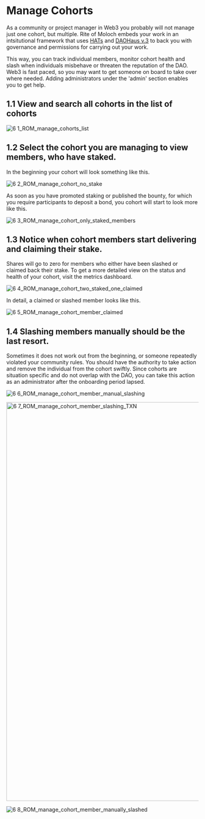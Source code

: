 # Manage Cohorts
As a community or project manager in Web3 you probably will not manage just one cohort, but multiple. Rite of Moloch embeds your work in an intsitutional framework that uses [HATs](https://www.hatsprotocol.xyz) and [DAOHaus v.3](https://daohaus.club) to back you with governance and permissions for carrying out your work.

This way, you can track individual members, monitor cohort health and slash when individuals misbehave or threaten the reputation of the DAO. Web3 is fast paced, so you may want to get someone on board to take over where needed. Adding administrators under the 'admin' section enables you to get help.

## 1.1 View and search all cohorts in the list of cohorts

![6 1_ROM_manage_cohorts_list](https://github.com/rite-of-moloch/User-Handbook/assets/104435781/8d4e33aa-43af-469a-892a-2e472a2d7b36)

## 1.2 Select the cohort you are managing to view members, who have staked. 

In the beginning your cohort will look something like this.

![6 2_ROM_manage_cohort_no_stake](https://github.com/rite-of-moloch/User-Handbook/assets/104435781/d856b32e-3ff9-4f87-b034-601887f6fd86)

As soon as you have promoted staking or published the bounty, for which you require participants to deposit a bond, you cohort will start to look more like this.

![6 3_ROM_manage_cohort_only_staked_members](https://github.com/rite-of-moloch/User-Handbook/assets/104435781/d1e7d5d7-bee0-4f2d-8821-4931003850a0)

## 1.3 Notice when cohort members start delivering and claiming their stake.

Shares will go to zero for members who either have been slashed or claimed back their stake. To get a more detailed view on the status and health of your cohort, visit the metrics dashboard.

![6 4_ROM_manage_cohort_two_staked_one_claimed](https://github.com/rite-of-moloch/User-Handbook/assets/104435781/078f0d9f-b03a-460c-b19b-87bbdb4a2235)

In detail, a claimed or slashed member looks like this.

![6 5_ROM_manage_cohort_member_claimed](https://github.com/rite-of-moloch/User-Handbook/assets/104435781/66568214-3314-4ba2-a721-f603ffde4b94)

## 1.4 Slashing members manually should be the last resort.

Sometimes it does not work out from the beginning, or someone repeatedly violated your community rules. You should have the authority to take action and remove the individual from the cohort swiftly. Since cohorts are situation specific and do not overlap with the DAO, you can take this action as an administrator after the onboarding period lapsed.

![6 6_ROM_manage_cohort_member_manual_slashing](https://github.com/rite-of-moloch/User-Handbook/assets/104435781/bf94be3c-4fd1-44a8-9eea-94d6ac13c87d)


<img width="1044" alt="6 7_ROM_manage_cohort_member_slashing_TXN" src="https://github.com/rite-of-moloch/User-Handbook/assets/104435781/98adffe6-2d8a-4cb7-9403-1b730eab964c">

![6 8_ROM_manage_cohort_member_manually_slashed](https://github.com/rite-of-moloch/User-Handbook/assets/104435781/744ce746-cda5-4da3-9bed-9ff3cba1373f)
